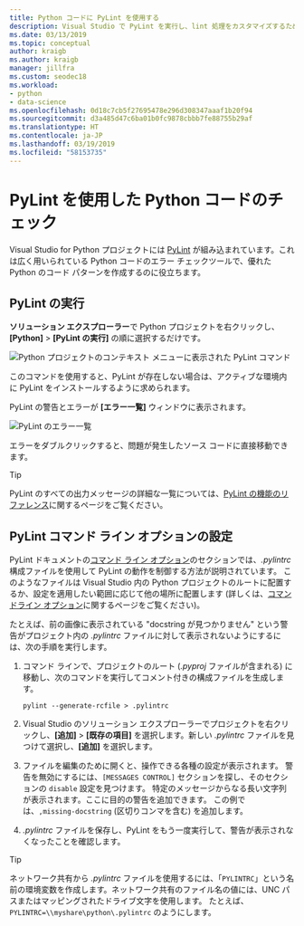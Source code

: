 ```yaml
---
title: Python コードに PyLint を使用する
description: Visual Studio で PyLint を実行し、lint 処理をカスタマイズするためのコマンドライン オプションなど、Python コードの問題を確認します。
ms.date: 03/13/2019
ms.topic: conceptual
author: kraigb
ms.author: kraigb
manager: jillfra
ms.custom: seodec18
ms.workload:
- python
- data-science
ms.openlocfilehash: 0d18c7cb5f27695478e296d308347aaaf1b20f94
ms.sourcegitcommit: d3a485d47c6ba01b0fc9878cbbb7fe88755b29af
ms.translationtype: HT
ms.contentlocale: ja-JP
ms.lasthandoff: 03/19/2019
ms.locfileid: "58153735"
---
```

# <a name="use-pylint-to-check-python-code"></a>PyLint を使用した Python コードのチェック

Visual Studio for Python プロジェクトには [PyLint](https://www.pylint.org/) が組み込まれています。これは広く用いられている Python コードのエラー チェックツールで、優れた Python のコード パターンを作成するのに役立ちます。

## <a name="run-pylint"></a>PyLint の実行

**ソリューション エクスプローラー**で Python プロジェクトを右クリックし、**[Python]** > **[PyLint の実行]** の順に選択するだけです。

![Python プロジェクトのコンテキスト メニューに表示された PyLint コマンド](media/code-pylint-command.png)

このコマンドを使用すると、PyLint が存在しない場合は、アクティブな環境内に PyLint をインストールするように求められます。

PyLint の警告とエラーが **[エラー一覧]** ウィンドウに表示されます。

![PyLint のエラー一覧](media/code-pylint-error-list.png)

エラーをダブルクリックすると、問題が発生したソース コードに直接移動できます。

> [!Tip]
> PyLint のすべての出力メッセージの詳細な一覧については、[PyLint の機能のリファレンス](https://pylint.readthedocs.io/en/latest/technical_reference/features.html)に関するページをご覧ください。

## <a name="set-pylint-command-line-options"></a>PyLint コマンド ライン オプションの設定

PyLint ドキュメントの[コマンド ライン オプション](https://pylint.readthedocs.io/en/latest/user_guide/run.html#command-line-options)のセクションでは、*.pylintrc* 構成ファイルを使用して PyLint の動作を制御する方法が説明されています。 このようなファイルは Visual Studio 内の Python プロジェクトのルートに配置するか、設定を適用したい範囲に応じて他の場所に配置します (詳しくは、[コマンドライン オプション](https://pylint.readthedocs.io/en/latest/user_guide/run.html#command-line-options)に関するページをご覧ください)。

たとえば、前の画像に表示されている "docstring が見つかりません" という警告がプロジェクト内の *.pylintrc* ファイルに対して表示されないようにするには、次の手順を実行します。

1. コマンド ラインで、プロジェクトのルート (*.pyproj* ファイルが含まれる) に移動し、次のコマンドを実行してコメント付きの構成ファイルを生成します。

   ```command
   pylint --generate-rcfile > .pylintrc
   ```

1. Visual Studio のソリューション エクスプローラーでプロジェクトを右クリックし、**[追加]** > **[既存の項目]** を選択します。新しい *.pylintrc* ファイルを見つけて選択し、**[追加]** を選択します。

1. ファイルを編集のために開くと、操作できる各種の設定が表示されます。 警告を無効にするには、`[MESSAGES CONTROL]` セクションを探し、そのセクションの `disable` 設定を見つけます。 特定のメッセージからなる長い文字列が表示されます。ここに目的の警告を追加できます。 この例では、`,missing-docstring` (区切りコンマを含む) を追加します。

1. *.pylintrc* ファイルを保存し、PyLint をもう一度実行して、警告が表示されなくなったことを確認します。

> [!Tip]
> ネットワーク共有から *.pylintrc* ファイルを使用するには、「`PYLINTRC`」という名前の環境変数を作成します。ネットワーク共有のファイル名の値には、UNC パスまたはマッピングされたドライブ文字を使用します。 たとえば、`PYLINTRC=\\myshare\python\.pylintrc` のようにします。
